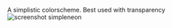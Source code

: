 A simplistic colorscheme. Best used with transparency
![screenshot simpleneon](https://github.com/failedsignal/vifm-colorscheme-simpleneon/simpleneon_screenshot.png?raw=true)

